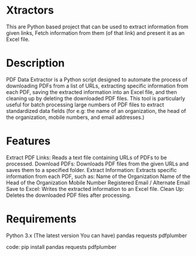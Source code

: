 # Xtractors
This are Python based project that can be used to extract information from given links, Fetch information from them (of that link) and present it as an Excel file. 

# Description
PDF Data Extractor is a Python script designed to automate the process of downloading PDFs from a list of URLs, extracting specific information from each PDF, saving the extracted information into an Excel file, and then cleaning up by deleting the downloaded PDF files. This tool is particularly useful for batch processing large numbers of PDF files to extract standardized data fields (for e.g: the name of an organization, the head of the organization, mobile numbers, and email addresses.)

# Features
Extract PDF Links: Reads a text file containing URLs of PDFs to be processed.
Download PDFs: Downloads PDF files from the given URLs and saves them to a specified folder.
Extract Information: Extracts specific information from each PDF, such as:
Name of the Organization
Name of the Head of the Organization
Mobile Number
Registered Email / Alternate Email
Save to Excel: Writes the extracted information to an Excel file.
Clean Up: Deletes the downloaded PDF files after processing.

# Requirements
Python 3.x (The latest version You can have)
pandas
requests
pdfplumber

code: pip install pandas requests pdfplumber

